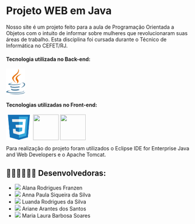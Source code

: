 # Projeto WEB em Java
Nosso site é um projeto feito para a aula de Programação Orientada a Objetos com o intuito de informar sobre mulheres que revolucionaram suas áreas de trabalho. Esta disciplina foi cursada durante o Técnico de Informática no CEFET/RJ.

#### Tecnologia utilizada no Back-end:
<img align="center" height="70" weight="70" src="https://github.com/mlaurabs/mlauarbs/blob/87710022e5015c3f2348a454e23937f085c20584/java-seeklogo.com.svg" />

#### Tecnologias utilizadas no Front-end:
<img align="center"  height="70" width="70" src="https://github.com/mlaurabs/mlauarbs/blob/b67736a9fc3ff1967919e32e76ce2bfa4f805abb/css3-original.svg" /> <img align="center" height="70" width="70" src="https://cdn.jsdelivr.net/gh/devicons/devicon/icons/bootstrap/bootstrap-original.svg" /> <img align="center" height="70" width="70" src="https://cdn.jsdelivr.net/gh/devicons/devicon/icons/html5/html5-original.svg"  />

Para realização do projeto foram utilizados o Eclipse IDE for Enterprise Java and Web Developers e o Apache Tomcat.

## 👩🏻‍💻👩🏾‍💻 Desenvolvedoras:
- <a href="https://github.com/Ala-R-F" target="_blank"><img src="https://img.shields.io/badge/GitHub-100000?style=for-the-badge&logo=github&logoColor=white" target="_blank"></a> Alana Rodrigues Franzen 
- <a href="https://github.com/annapss" target="_blank"><img src="https://img.shields.io/badge/GitHub-100000?style=for-the-badge&logo=github&logoColor=white" target="_blank"></a> Anna Paula Siqueira da Silva
- <a href="https://github.com/luarodri" target="_blank"><img src="https://img.shields.io/badge/GitHub-100000?style=for-the-badge&logo=github&logoColor=white" target="_blank"></a> Luanda Rodrigues da Silva
- <a href="#" target="_blank"><img src="https://img.shields.io/badge/GitHub-100000?style=for-the-badge&logo=github&logoColor=white" target="_blank"></a> Ariane Arantes dos Santos
- <a href="https://github.com/mlaurabs" target="_blank"><img src="https://img.shields.io/badge/GitHub-100000?style=for-the-badge&logo=github&logoColor=white" target="_blank"></a> Maria Laura Barbosa Soares
